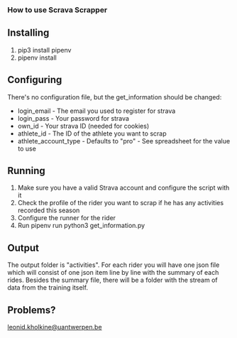 ### How to use Scrava Scrapper

## Installing
1. pip3 install pipenv
2. pipenv install

## Configuring
There's no configuration file, but the get_information should be changed:
* login_email - The email you used to register for strava
* login_pass - Your password for strava
* own_id - Your strava ID (needed for cookies)
* athlete_id - The ID of the athlete you want to scrap
* athlete_account_type - Defaults to "pro" - See spreadsheet for the value to use

## Running
1. Make sure you have a valid Strava account and configure the script with it
2. Check the profile of the rider you want to scrap if he has any activities recorded this season
3. Configure the runner for the rider
3. Run pipenv run python3 get_information.py

## Output
The output folder is "activities".
For each rider you will have one json file which will consist of one json item line by line with the summary of each rides.
Besides the summary file, there will be a folder with the stream of data from the training itself. 

## Problems?
leonid.kholkine@uantwerpen.be

